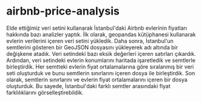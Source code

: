 # airbnb-price-analysis
Elde ettiğimiz veri setini kullanarak İstanbul'daki Airbnb evlerinin fiyatları hakkında bazı analizler yaptık. İlk olarak, geopandas kütüphanesi kullanarak evlerin verilerini içeren veri setini yükledik. Daha sonra, İstanbul'un semtlerini gösteren bir GeoJSON dosyasını yükleyerek adı altında bir değişkene atadık. Veri setindeki bazı eksik değerleri içeren satırları çıkardık. Ardından, veri setindeki evlerin konumlarını haritada işaretledik ve semtlerle birleştirdik. Her semtteki evlerin fiyat ortalamalarına göre sıralanmış bir veri seti oluşturduk ve bunu semtlerin sınırlarını içeren dosya ile birleştirdik. Son olarak, semtlerin sınırlarını ve evlerin fiyat ortalamalarını içeren bir dosya oluşturduk. Bu sayede, İstanbul'daki farklı semtler arasındaki fiyat farklılıklarını görselleştirebildik.
